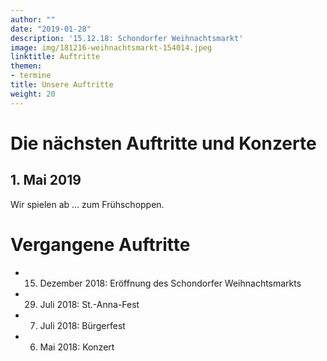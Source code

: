 ```yaml
---
author: ""
date: "2019-01-28"
description: '15.12.18: Schondorfer Weihnachtsmarkt'
image: img/181216-weihnachtsmarkt-154014.jpeg
linktitle: Auftritte
themen:
- termine
title: Unsere Auftritte
weight: 20
---
```


# Die nächsten Auftritte und Konzerte

## 1. Mai 2019

Wir spielen ab ... zum Frühschoppen.

# Vergangene Auftritte

* 15. Dezember 2018: Eröffnung des Schondorfer Weihnachtsmarkts
* 29. Juli 2018: St.-Anna-Fest
* 7. Juli 2018: Bürgerfest
* 6. Mai 2018: Konzert
